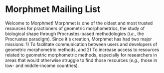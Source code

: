 # __Morphmet Mailing List__
Welcome to Morphmet! Morphmet is one of the oldest and most trusted resources for practioners of geometric morphometrics, the study of biological shape through Procrustes-based methodologies (_i.e.,_ the Procrustes paradigm). Since it's creation, Morphmet has had two major missions: 1) To facilitate communication between users and developers of geometric morphometric methods, and 2) To increase access to resources related to geometric morphometric methods, especially for researchers in areas that would otherwise struggle to find those resources (_e.g.,_ those in low- and middle-income countries). 
